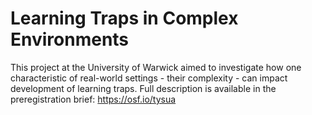 # Learning Traps in Complex Environments

This project at the University of Warwick aimed to investigate how one characteristic of real-world settings - their complexity - can impact development of learning traps. Full description is available in the preregistration brief: https://osf.io/tysua
